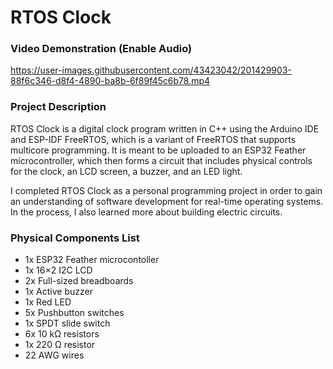 # RTOS Clock

### Video Demonstration (Enable Audio)

https://user-images.githubusercontent.com/43423042/201429903-88f6c346-d8f4-4890-ba8b-6f89f45c6b78.mp4

### Project Description
RTOS Clock is a digital clock program written in C++ using the Arduino IDE and ESP-IDF FreeRTOS, which is a variant of FreeRTOS that supports multicore programming. It is meant to be uploaded to an ESP32 Feather microcontroller, which then forms a circuit that includes physical controls for the clock, an LCD screen, a buzzer, and an LED light. 

I completed RTOS Clock as a personal programming project in order to gain an understanding of software development for real-time operating systems. In the process, I also learned more about building electric circuits.

### Physical Components List
* 1x ESP32 Feather microcontoller
* 1x 16×2 I2C LCD
* 2x Full-sized breadboards
* 1x Active buzzer
* 1x Red LED
* 5x Pushbutton switches
* 1x SPDT slide switch
* 6x 10 kΩ resistors
* 1x 220 Ω resistor
* 22 AWG wires


